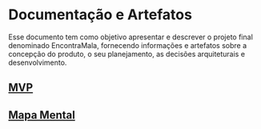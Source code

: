 # Documentação e Artefatos
Esse documento tem como objetivo apresentar e descrever o projeto final denominado EncontraMala, fornecendo informações e artefatos sobre a concepção do produto, o seu planejamento, as decisões arquiteturais e desenvolvimento. 

## [MVP](.gitbook/assets/mvp.md)
## [Mapa Mental](.gitbook/assets/mapa_mental.md)
